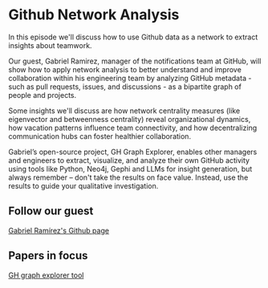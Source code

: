 # Github Network Analysis
In this episode we'll discuss how to use Github data as a network to extract insights about teamwork.

Our guest, Gabriel Ramirez, manager of the notifications team at GitHub, will show how to apply network analysis to better understand and improve collaboration within his engineering team by analyzing GitHub metadata - such as pull requests, issues, and discussions - as a bipartite graph of people and projects.

Some insights we'll discuss are how network centrality measures (like eigenvector and betweenness centrality) reveal organizational dynamics, how vacation patterns influence team connectivity, and how decentralizing communication hubs can foster healthier collaboration. 

Gabriel’s open-source project, GH Graph Explorer, enables other managers and engineers to extract, visualize, and analyze their own GitHub activity using tools like Python, Neo4j, Gephi and LLMs for insight generation, but always remember – don't take the results on face value. Instead, use the results to guide your qualitative investigation. 

## Follow our guest
[Gabriel Ramírez's Github page](https://github.com/geramirez)

## Papers in focus
[GH graph explorer tool](https://github.com/geramirez/gh-graph-explorer)
